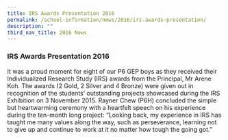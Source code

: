 ```yaml
---
title: IRS Awards Presentation 2016
permalink: /school-information/news/2016/irs-awards-presentation/
description: ""
third_nav_title: 2016 News
---
```

### **IRS Awards Presentation 2016**
It was a proud moment for eight of our P6 GEP boys as they received their Individualized Research Study (IRS) awards from the Principal, Mr Arene Koh. The awards (2 Gold, 2 Silver and 4 Bronze) were given out in recognition of the students’ outstanding projects showcased during the IRS Exhibition on 3 November 2015. Rayner Chew (P6H) concluded the simple but heartwarming ceremony with a heartfelt speech on his experience during the ten-month long project: “Looking back, my experience in IRS has taught me many values along the way, such as perseverance, learning not to give up and continue to work at it no matter how tough the going got.”